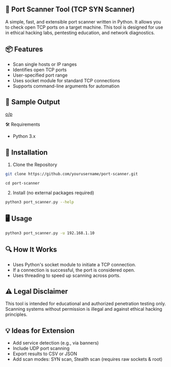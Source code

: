## 🔎 Port Scanner Tool (TCP SYN Scanner)

A simple, fast, and extensible port scanner written in Python. It allows you to check open TCP ports on a target machine. This tool is designed for use in ethical hacking labs, pentesting education, and network diagnostics.

## 📦 Features

 - Scan single hosts or IP ranges  
 - Identifies open TCP ports  
 - User-specified port range  
 - Uses socket module for standard TCP connections  
 - Supports command-line arguments for automation  

## 🧪 Sample Output

[o/p](<Task-3/Port_scanner/images>)

🛠️ Requirements 

 - Python 3.x

## 🔧 Installation

1. Clone the Repository 

```bash
git clone https://github.com/yourusername/port-scanner.git
```  
```
cd port-scanner
```  
2. Install (no external packages required)

```bash
python3 port_scanner.py --help
```

## 🖥️ Usage

```bash
python3 port_scanner.py -u 192.168.1.10
```  

## 🔍 How It Works

 - Uses Python's socket module to initiate a TCP connection.  
 - If a connection is successful, the port is considered open.  
 - Uses threading to speed up scanning across ports.

## ⚠️ Legal Disclaimer

This tool is intended for educational and authorized penetration testing only.
Scanning systems without permission is illegal and against ethical hacking principles.

## 💡 Ideas for Extension

 - Add service detection (e.g., via banners)  
 - Include UDP port scanning  
 - Export results to CSV or JSON  
 - Add scan modes: SYN scan, Stealth scan (requires raw sockets & root)
